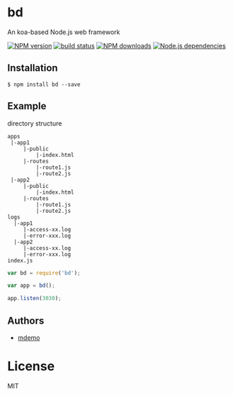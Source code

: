 # bd
 An koa-based Node.js web framework

[![NPM version][npm-image]][npm-url]
[![build status][travis-image]][travis-url]
[![NPM downloads][downloads-image]][npm-url]
[![Node.js dependencies][david-image]][david-url]


## Installation

```
$ npm install bd --save
```

## Example

directory structure

```text
apps
 |-app1
     |-public
         |-index.html
     |-routes
         |-route1.js
         |-route2.js
 |-app2
     |-public
         |-index.html
     |-routes
         |-route1.js
         |-route2.js
logs
  |-app1
     |-access-xx.log
     |-error-xxx.log
  |-app2
     |-access-xx.log
     |-error-xxx.log         
index.js        
```

```javascript
var bd = require('bd');

var app = bd();

app.listen(3030);

```


## Authors

  - [mdemo](https://github.com/demohi)

# License

  MIT
  
[npm-image]: https://img.shields.io/npm/v/bd.svg?style=flat-square
[npm-url]: https://npmjs.org/package/bd
[travis-image]: https://img.shields.io/travis/demohi/bd/master.svg?style=flat-square
[travis-url]: https://travis-ci.org/demohi/bd
[downloads-image]: https://img.shields.io/npm/dm/bd.svg?style=flat-square
[david-image]: https://img.shields.io/david/demohi/bd.svg?style=flat-square
[david-url]: https://david-dm.org/demohi/bd
